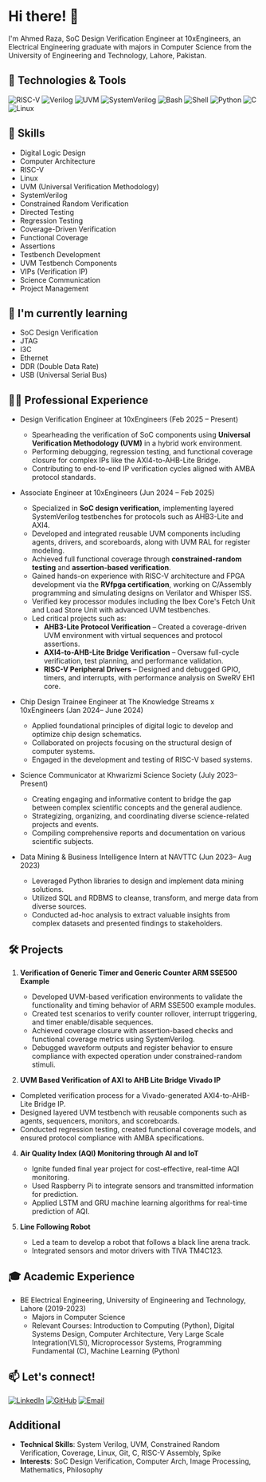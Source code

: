 # Hi there! 👋

I'm Ahmed Raza, SoC Design Verification Engineer at 10xEngineers, an Electrical Engineering graduate with majors in Computer Science from the University of Engineering and Technology, Lahore, Pakistan.

## 🔧 Technologies & Tools

![RISC-V](https://img.shields.io/badge/-RISC--V-007396?style=flat-square&logo=riscv&logoColor=white)
![Verilog](https://img.shields.io/badge/-Verilog-41A837?style=flat-square&logoColor=white)
![UVM](https://img.shields.io/badge/-UVM-430098?style=flat-square&logoColor=white)
![SystemVerilog](https://img.shields.io/badge/-SystemVerilog-003E54?style=flat-square&logoColor=white)
![Bash](https://img.shields.io/badge/-Bash-4EAA25?style=flat-square&logo=gnu-bash&logoColor=white)
![Shell](https://img.shields.io/badge/-Shell-4EAA25?style=flat-square&logo=gnu-bash&logoColor=white)
![Python](https://img.shields.io/badge/-Python-3776AB?style=flat-square&logo=python&logoColor=white)
![C](https://img.shields.io/badge/-C-00599C?style=flat-square&logo=c&logoColor=white)
![Linux](https://img.shields.io/badge/-Linux-FCC624?style=flat-square&logo=linux&logoColor=black)

## 🚀 Skills

- Digital Logic Design
- Computer Architecture
- RISC-V
- Linux
- UVM (Universal Verification Methodology)
- SystemVerilog
- Constrained Random Verification
- Directed Testing
- Regression Testing
- Coverage-Driven Verification
- Functional Coverage
- Assertions
- Testbench Development
- UVM Testbench Components
- VIPs (Verification IP)
- Science Communication
- Project Management


## 🌱 I'm currently learning

- SoC Design Verification
- JTAG
- I3C
- Ethernet
- DDR (Double Data Rate)
- USB (Universal Serial Bus)

## 👨‍💻 Professional Experience

- Design Verification Engineer at 10xEngineers (Feb 2025 – Present)  
  - Spearheading the verification of SoC components using **Universal Verification Methodology (UVM)** in a hybrid work environment.  
  - Performing debugging, regression testing, and functional coverage closure for complex IPs like the AXI4-to-AHB-Lite Bridge.  
  - Contributing to end-to-end IP verification cycles aligned with AMBA protocol standards.

- Associate Engineer at 10xEngineers (Jun 2024 – Feb 2025)  
  - Specialized in **SoC design verification**, implementing layered SystemVerilog testbenches for protocols such as AHB3-Lite and AXI4.  
  - Developed and integrated reusable UVM components including agents, drivers, and scoreboards, along with UVM RAL for register modeling.  
  - Achieved full functional coverage through **constrained-random testing** and **assertion-based verification**.  
  - Gained hands-on experience with RISC-V architecture and FPGA development via the **RVfpga certification**, working on C/Assembly programming and simulating designs on Verilator and Whisper ISS.  
  - Verified key processor modules including the Ibex Core's Fetch Unit and Load Store Unit with advanced UVM testbenches.  
  - Led critical projects such as:
    - **AHB3-Lite Protocol Verification** – Created a coverage-driven UVM environment with virtual sequences and protocol assertions.
    - **AXI4-to-AHB-Lite Bridge Verification** – Oversaw full-cycle verification, test planning, and performance validation.
    - **RISC-V Peripheral Drivers** – Designed and debugged GPIO, timers, and interrupts, with performance analysis on SweRV EH1 core.

- Chip Design Trainee Engineer at The Knowledge Streams x 10xEngineers (Jan 2024– June 2024)
  - Applied foundational principles of digital logic to develop and optimize chip design schematics.
  - Collaborated on projects focusing on the structural design of computer systems.
  - Engaged in the development and testing of RISC-V based systems.

- Science Communicator at Khwarizmi Science Society (July 2023– Present)
  - Creating engaging and informative content to bridge the gap between complex scientific concepts and the general audience.
  - Strategizing, organizing, and coordinating diverse science-related projects and events.
  - Compiling comprehensive reports and documentation on various scientific subjects.

- Data Mining & Business Intelligence Intern at NAVTTC (Jun 2023– Aug 2023)
  - Leveraged Python libraries to design and implement data mining solutions.
  - Utilized SQL and RDBMS to cleanse, transform, and merge data from diverse sources.
  - Conducted ad-hoc analysis to extract valuable insights from complex datasets and presented findings to stakeholders.

## 🛠️ Projects

1. **Verification of Generic Timer and Generic Counter ARM SSE500 Example**
   - Developed UVM-based verification environments to validate the functionality and timing behavior of ARM SSE500 example modules.
   - Created test scenarios to verify counter rollover, interrupt triggering, and timer enable/disable sequences.
   - Achieved coverage closure with assertion-based checks and functional coverage metrics using SystemVerilog.
   - Debugged waveform outputs and register behavior to ensure compliance with expected operation under constrained-random stimuli.

2. **UVM Based Verification of AXI to AHB Lite Bridge Vivado IP**
  - Completed verification process for a Vivado-generated AXI4-to-AHB-Lite Bridge IP.
  - Designed layered UVM testbench with reusable components such as agents, sequencers, monitors, and scoreboards.
  - Conducted regression testing, created functional coverage models, and ensured protocol compliance with AMBA specifications.

4. **Air Quality Index (AQI) Monitoring through AI and IoT**
   - Ignite funded final year project for cost-effective, real-time AQI monitoring.
   - Used Raspberry Pi to integrate sensors and transmitted information for prediction.
   - Applied LSTM and GRU machine learning algorithms for real-time prediction of AQI.

2. **Line Following Robot**
   - Led a team to develop a robot that follows a black line arena track.
   - Integrated sensors and motor drivers with TIVA TM4C123.

## 🎓 Academic Experience

- BE Electrical Engineering, University of Engineering and Technology, Lahore (2019-2023)
  - Majors in Computer Science
  - Relevant Courses: Introduction to Computing (Python), Digital Systems Design, Computer Architecture, Very Large Scale Integration(VLSI), Microprocessor Systems, Programming Fundamental (C), Machine Learning (Python)

## 📫 Let's connect!

[![LinkedIn](https://img.shields.io/badge/LinkedIn-Connect-blue)](https://www.linkedin.com/in/a-raza8562/)
[![GitHub](https://img.shields.io/badge/GitHub-Follow-green)](https://github.com/ahmed-10xe-dv)
[![Email](https://img.shields.io/badge/Email-Contact-D14836)](mailto:ahmedrazanawaz8562@gmail.com)

## Additional

- **Technical Skills**: System Verilog, UVM, Constrained Random Verification, Coverage, Linux, Git, C, RISC-V Assembly, Spike
- **Interests**: SoC Design Verification, Computer Arch, Image Processing, Mathematics, Philosophy
